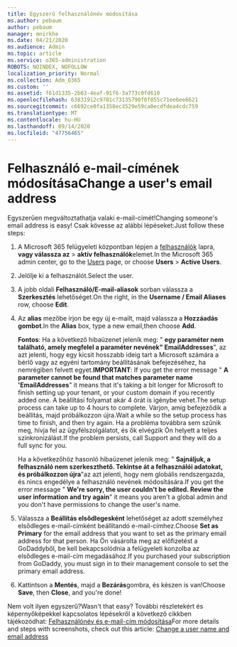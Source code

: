 ```yaml
---
title: Egyszerű felhasználónév módosítása
ms.author: pebaum
author: pebaum
manager: mnirkhe
ms.date: 04/21/2020
ms.audience: Admin
ms.topic: article
ms.service: o365-administration
ROBOTS: NOINDEX, NOFOLLOW
localization_priority: Normal
ms.collection: Adm_O365
ms.custom: ''
ms.assetid: f61d1335-2b63-4eaf-91f6-3a773c0fd610
ms.openlocfilehash: 63831912c9781c73135790f0f855c71ee6ee6621
ms.sourcegitcommit: c6692ce0fa1358ec3529e59ca0ecdfdea4cdc759
ms.translationtype: MT
ms.contentlocale: hu-HU
ms.lasthandoff: 09/14/2020
ms.locfileid: "47756465"
---
```

# <a name="change-a-users-email-address"></a><span data-ttu-id="17adc-102">Felhasználó e-mail-címének módosítása</span><span class="sxs-lookup"><span data-stu-id="17adc-102">Change a user's email address</span></span>

<span data-ttu-id="17adc-103">Egyszerűen megváltoztathatja valaki e-mail-címét!</span><span class="sxs-lookup"><span data-stu-id="17adc-103">Changing someone's email address is easy!</span></span> <span data-ttu-id="17adc-104">Csak kövesse az alábbi lépéseket:</span><span class="sxs-lookup"><span data-stu-id="17adc-104">Just follow these steps:</span></span>
  
1. <span data-ttu-id="17adc-105">A Microsoft 365 felügyeleti központban lépjen a [felhasználók](https://go.microsoft.com/fwlink/p/?linkid=834822) lapra, **vagy válassza az** \> **aktív felhasználók**elemet.</span><span class="sxs-lookup"><span data-stu-id="17adc-105">In the Microsoft 365 admin center, go to the [Users](https://go.microsoft.com/fwlink/p/?linkid=834822) page, or choose **Users** \> **Active Users**.</span></span>
    
2. <span data-ttu-id="17adc-106">Jelölje ki a felhasználót.</span><span class="sxs-lookup"><span data-stu-id="17adc-106">Select the user.</span></span>
    
3. <span data-ttu-id="17adc-107">A jobb oldali **Felhasználó/E-mail-aliasok** sorban válassza a **Szerkesztés** lehetőséget.</span><span class="sxs-lookup"><span data-stu-id="17adc-107">On the right, in the **Username / Email Aliases** row, choose **Edit**.</span></span>
    
4. <span data-ttu-id="17adc-108">Az **alias** mezőbe írjon be egy új e-mailt, majd válassza a **Hozzáadás gombot**.</span><span class="sxs-lookup"><span data-stu-id="17adc-108">In the **Alias** box, type a new email,then choose **Add**.</span></span>
    
    <span data-ttu-id="17adc-109">**Fontos**: Ha a következő hibaüzenet jelenik meg: " **egy paraméter nem található, amely megfelel a paraméter nevének" EmailAddresses**", az azt jelenti, hogy egy kicsit hosszabb ideig tart a Microsoft számára a bérlő vagy az egyéni tartomány beállításának befejezéséhez, ha nemrégiben felvett egyet.</span><span class="sxs-lookup"><span data-stu-id="17adc-109">**IMPORTANT**: If you get the error message " **A parameter cannot be found that matches parameter name 'EmailAddresses**" it means that it's taking a bit longer for Microsoft to finish setting up your tenant, or your custom domain if you recently added one.</span></span> <span data-ttu-id="17adc-110">A beállítási folyamat akár 4 órát is igénybe vehet.</span><span class="sxs-lookup"><span data-stu-id="17adc-110">The setup process can take up to 4 hours to complete.</span></span> <span data-ttu-id="17adc-111">Várjon, amíg befejeződik a beállítás, majd próbálkozzon újra.</span><span class="sxs-lookup"><span data-stu-id="17adc-111">Wait a while so the setup process has time to finish, and then try again.</span></span> <span data-ttu-id="17adc-112">Ha a probléma továbbra sem szűnik meg, hívja fel az ügyfélszolgálatot, és ők elvégzik Ön helyett a teljes szinkronizálást.</span><span class="sxs-lookup"><span data-stu-id="17adc-112">If the problem persists, call Support and they will do a full sync for you.</span></span>
    
    <span data-ttu-id="17adc-113">Ha a következőhöz hasonló hibaüzenet jelenik meg: " **Sajnáljuk, a felhasználó nem szerkeszthető. Tekintse át a felhasználói adatokat, és próbálkozzon újra**"az azt jelenti, hogy nem globális rendszergazda, és nincs engedélye a felhasználó nevének módosítására.</span><span class="sxs-lookup"><span data-stu-id="17adc-113">If you get the error message " **We're sorry, the user couldn't be edited. Review the user information and try again**" it means you aren't a global admin and you don't have permissions to change the user's name.</span></span>
    
5. <span data-ttu-id="17adc-114">Válassza a **Beállítás elsődlegesként** lehetőséget az adott személyhez elsődleges e-mail-címként beállítandó e-mail-címhez.</span><span class="sxs-lookup"><span data-stu-id="17adc-114">Choose **Set as Primary** for the email address that you want to set as the primary email address for that person.</span></span> <span data-ttu-id="17adc-115">Ha Ön vásárolta meg az előfizetést a GoDaddyből, be kell bekapcsolódnia a felügyeleti konzolba az elsődleges e-mail-cím megadásához.</span><span class="sxs-lookup"><span data-stu-id="17adc-115">If you purchased your subscription from GoDaddy, you must sign in to their management console to set the primary email address.</span></span> 
    
6. <span data-ttu-id="17adc-116">Kattintson a **Mentés**, majd a **Bezárás**gombra, és készen is van!</span><span class="sxs-lookup"><span data-stu-id="17adc-116">Choose **Save**, then **Close**, and you're done!</span></span>
    
<span data-ttu-id="17adc-117">Nem volt ilyen egyszerű?</span><span class="sxs-lookup"><span data-stu-id="17adc-117">Wasn't that easy?</span></span> <span data-ttu-id="17adc-118">További részletekért és képernyőképekkel kapcsolatos lépésekről a következő cikkben tájékozódhat: [Felhasználónév és e-mail-cím módosítása](https://docs.microsoft.com/microsoft-365/admin/add-users/change-a-user-name-and-email-address)</span><span class="sxs-lookup"><span data-stu-id="17adc-118">For more details and steps with screenshots, check out this article: [Change a user name and email address](https://docs.microsoft.com/microsoft-365/admin/add-users/change-a-user-name-and-email-address)</span></span>
  

